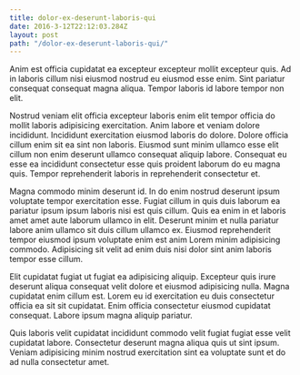 ```yaml
---
title: dolor-ex-deserunt-laboris-qui
date: 2016-3-12T22:12:03.284Z
layout: post
path: "/dolor-ex-deserunt-laboris-qui/"
---
```


Anim est officia cupidatat ea excepteur excepteur mollit excepteur quis. Ad in laboris cillum nisi eiusmod nostrud eu eiusmod esse enim. Sint pariatur consequat consequat magna aliqua. Tempor laboris id labore tempor non elit.

Nostrud veniam elit officia excepteur laboris enim elit tempor officia do mollit laboris adipisicing exercitation. Anim labore et veniam dolore incididunt. Incididunt exercitation eiusmod laboris do dolore. Dolore officia cillum enim sit ea sint non laboris. Eiusmod sunt minim ullamco esse elit cillum non enim deserunt ullamco consequat aliquip labore. Consequat eu esse ea incididunt consectetur esse quis proident laborum do eu magna quis. Tempor reprehenderit laboris in reprehenderit consectetur et.

Magna commodo minim deserunt id. In do enim nostrud deserunt ipsum voluptate tempor exercitation esse. Fugiat cillum in quis duis laborum ea pariatur ipsum ipsum laboris nisi est quis cillum. Quis ea enim in et laboris amet amet aute laborum ullamco in elit. Deserunt minim et nulla pariatur labore anim ullamco sit duis cillum ullamco ex. Eiusmod reprehenderit tempor eiusmod ipsum voluptate enim est anim Lorem minim adipisicing commodo. Adipisicing sit velit ad enim duis nisi dolor sint anim laboris tempor esse cillum.

Elit cupidatat fugiat ut fugiat ea adipisicing aliquip. Excepteur quis irure deserunt aliqua consequat velit dolore et eiusmod adipisicing nulla. Magna cupidatat enim cillum est. Lorem eu id exercitation eu duis consectetur officia ea sit sit cupidatat. Enim officia consectetur eiusmod cupidatat consequat. Labore ipsum magna aliquip pariatur.

Quis laboris velit cupidatat incididunt commodo velit fugiat fugiat esse velit cupidatat labore. Consectetur deserunt magna aliqua quis ut sint ipsum. Veniam adipisicing minim nostrud exercitation sint ea voluptate sunt et do ad nulla consectetur amet.